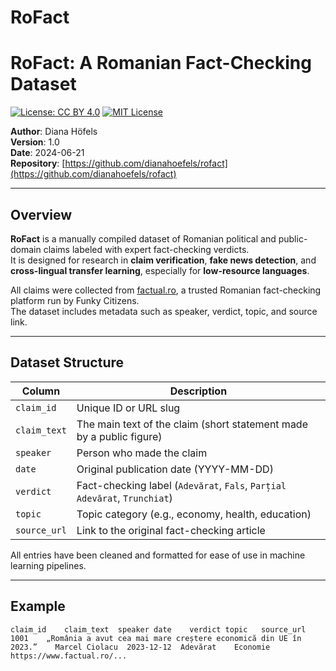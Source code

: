 # RoFact
# RoFact: A Romanian Fact-Checking Dataset

[![License: CC BY 4.0](https://licensebuttons.net/l/by/4.0/88x31.png)](https://creativecommons.org/licenses/by/4.0/)
[![MIT License](https://img.shields.io/badge/License-MIT-yellow.svg)](LICENSE)

**Author**: Diana Höfels  
**Version**: 1.0  
**Date**: 2024-06-21  
**Repository**: [https://github.com/dianahoefels/rofact](https://github.com/dianahoefels/rofact)

---

## Overview

**RoFact** is a manually compiled dataset of Romanian political and public-domain claims labeled with expert fact-checking verdicts.  
It is designed for research in **claim verification**, **fake news detection**, and **cross-lingual transfer learning**, especially for **low-resource languages**.

All claims were collected from [factual.ro](https://www.factual.ro), a trusted Romanian fact-checking platform run by Funky Citizens.  
The dataset includes metadata such as speaker, verdict, topic, and source link.

---

## Dataset Structure

| Column         | Description                                                                 |
|----------------|-----------------------------------------------------------------------------|
| `claim_id`     | Unique ID or URL slug                                                       |
| `claim_text`   | The main text of the claim (short statement made by a public figure)        |
| `speaker`      | Person who made the claim                                                   |
| `date`         | Original publication date (YYYY-MM-DD)                                      |
| `verdict`      | Fact-checking label (`Adevărat`, `Fals`, `Parțial Adevărat`, `Trunchiat`)   |
| `topic`        | Topic category (e.g., economy, health, education)                           |
| `source_url`   | Link to the original fact-checking article                                  |

All entries have been cleaned and formatted for ease of use in machine learning pipelines.

---

## Example

```tsv
claim_id	claim_text	speaker	date	verdict	topic	source_url
1001	„România a avut cea mai mare creștere economică din UE în 2023.”	Marcel Ciolacu	2023-12-12	Adevărat	Economie	https://www.factual.ro/...

